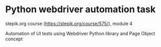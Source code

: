 # Python webdriver automation task
stepik.org course (https://stepik.org/course/575/), module 4

Automation of UI tests using Webdriver Python library and Page Object concept
